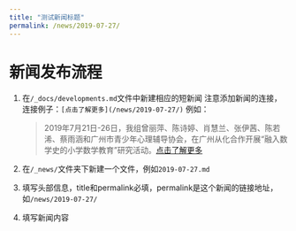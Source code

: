 ```yaml
---
title: "测试新闻标题"
permalink: /news/2019-07-27/
---
```


# 新闻发布流程

1. 在`/_docs/developments.md`文件中新建相应的短新闻
    注意添加新闻的连接，连接例子：`[点击了解更多](/news/2019-07-27/)`
    例如：
   
   > 2019年7月21日-26日，我组曾丽萍、陈诗婷、肖慧兰、张伊茜、陈若浠、蔡雨涵和广州市青少年心理辅导协会，在广州从化合作开展“融入数学史的小学数学教育”研究活动。[点击了解更多](/news/2019-07-27/)
   
2. 在`/_news/`文件夹下新建一个文件，例如`2019-07-27.md`
3. 填写头部信息，title和permalink必填，permalink是这个新闻的链接地址，如`/news/2019-07-27/`
4. 填写新闻内容

